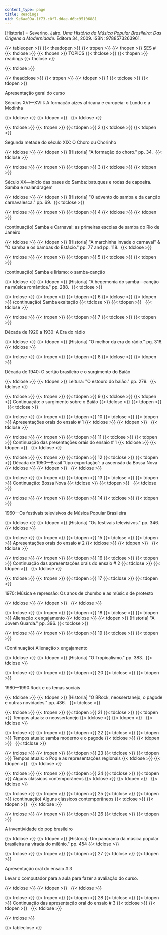 ```yaml
---
content_type: page
title: Readings
uid: 9e6aa09a-1f73-c0f7-ddae-d6bc95106881
---
```


\[Historia\] = Severino, Jairo. _Uma História da Música Popular Brasileira: Das Origens a Modernidade_. Editora 34, 2009. ISBN: 9788573263961. 

  
{{< tableopen >}}
{{< theadopen >}}
{{< tropen >}}
{{< thopen >}}
SES #
{{< thclose >}}
{{< thopen >}}
TOPICS
{{< thclose >}}
{{< thopen >}}
readings
{{< thclose >}}

{{< trclose >}}

{{< theadclose >}}
{{< tropen >}}
{{< tdopen >}}
1
{{< tdclose >}}
{{< tdopen >}}


Apresentação geral do curso

Séculos XVI—XVIII: A formação aízes africana e europeia: o Lundu e a Modinha


{{< tdclose >}}
{{< tdopen >}}
 
{{< tdclose >}}

{{< trclose >}}
{{< tropen >}}
{{< tdopen >}}
2
{{< tdclose >}}
{{< tdopen >}}


Segunda metade do século XIX: O Choro ou Chorinho


{{< tdclose >}}
{{< tdopen >}}
﻿\[Historia\] "A formação do choro﻿." pp. 34. 
{{< tdclose >}}

{{< trclose >}}
{{< tropen >}}
{{< tdopen >}}
3
{{< tdclose >}}
{{< tdopen >}}


Século XX—início das bases do Samba: batuques e rodas de capoeira. Samba e malandragem


{{< tdclose >}}
{{< tdopen >}}
\[Historia\] "O advento do samba e da canção carnavalesca﻿." pp. 69. 
{{< tdclose >}}

{{< trclose >}}
{{< tropen >}}
{{< tdopen >}}
4
{{< tdclose >}}
{{< tdopen >}}


(continuação) Samba e Carnaval: as primeiras escolas de samba do Rio de Janeiro


{{< tdclose >}}
{{< tdopen >}}
﻿\[Historia\] "A marchinha invade o carnaval" & "O samba e os bambas do Estácio." pp. 77 and ﻿pp. 118. 
{{< tdclose >}}

{{< trclose >}}
{{< tropen >}}
{{< tdopen >}}
5
{{< tdclose >}}
{{< tdopen >}}


(continuação) Samba e lirismo: o samba-canção


{{< tdclose >}}
{{< tdopen >}}
\[Historia\] "A hegemonia do samba—canção na música romântica﻿." pp. 288. 
{{< tdclose >}}

{{< trclose >}}
{{< tropen >}}
{{< tdopen >}}
6
{{< tdclose >}}
{{< tdopen >}}
(continuação) Samba exaltação
{{< tdclose >}}
{{< tdopen >}}
 
{{< tdclose >}}

{{< trclose >}}
{{< tropen >}}
{{< tdopen >}}
7
{{< tdclose >}}
{{< tdopen >}}


Década de 1920 a 1930: A Era do rádio


{{< tdclose >}}
{{< tdopen >}}
\[Historia\] "O melhor da era do rádio." pg. 316.
{{< tdclose >}}

{{< trclose >}}
{{< tropen >}}
{{< tdopen >}}
8
{{< tdclose >}}
{{< tdopen >}}


Década de 1940: O sertão brasileiro e o surgimento do Baião


{{< tdclose >}}
{{< tdopen >}}
﻿Leitura: "O estouro do baião." pp. 279. 
{{< tdclose >}}

{{< trclose >}}
{{< tropen >}}
{{< tdopen >}}
9
{{< tdclose >}}
{{< tdopen >}}
Continuação: o surgimento sobre o Baião
{{< tdclose >}}
{{< tdopen >}}
 
{{< tdclose >}}

{{< trclose >}}
{{< tropen >}}
{{< tdopen >}}
10
{{< tdclose >}}
{{< tdopen >}}
Apresentações orais do ensaio # 1
{{< tdclose >}}
{{< tdopen >}}
 
{{< tdclose >}}

{{< trclose >}}
{{< tropen >}}
{{< tdopen >}}
11
{{< tdclose >}}
{{< tdopen >}}
Continuação das presentações orais do ensaio # 1
{{< tdclose >}}
{{< tdopen >}}
 
{{< tdclose >}}

{{< trclose >}}
{{< tropen >}}
{{< tdopen >}}
12
{{< tdclose >}}
{{< tdopen >}}
Década de 1950—Brasil “tipo exportação”: a ascensão da Bossa Nova
{{< tdclose >}}
{{< tdopen >}}
 
{{< tdclose >}}

{{< trclose >}}
{{< tropen >}}
{{< tdopen >}}
13
{{< tdclose >}}
{{< tdopen >}}
Continuação: Bossa Nova
{{< tdclose >}}
{{< tdopen >}}
 
{{< tdclose >}}

{{< trclose >}}
{{< tropen >}}
{{< tdopen >}}
14
{{< tdclose >}}
{{< tdopen >}}


1960—Os festivais televisivos de Música Popular Brasileira


{{< tdclose >}}
{{< tdopen >}}
\[Historia\] "Os festivais televisivos﻿." pp. 346.
{{< tdclose >}}

{{< trclose >}}
{{< tropen >}}
{{< tdopen >}}
15
{{< tdclose >}}
{{< tdopen >}}
Apresentações orais do ensaio # 2
{{< tdclose >}}
{{< tdopen >}}
 
{{< tdclose >}}

{{< trclose >}}
{{< tropen >}}
{{< tdopen >}}
16
{{< tdclose >}}
{{< tdopen >}}
Continuação das apresentações orais do ensaio # 2
{{< tdclose >}}
{{< tdopen >}}
 
{{< tdclose >}}

{{< trclose >}}
{{< tropen >}}
{{< tdopen >}}
17
{{< tdclose >}}
{{< tdopen >}}


1970: Música e repressão: Os anos de chumbo e as músic s de protesto


{{< tdclose >}}
{{< tdopen >}}
 
{{< tdclose >}}

{{< trclose >}}
{{< tropen >}}
{{< tdopen >}}
18
{{< tdclose >}}
{{< tdopen >}}
Alienação x engajamento
{{< tdclose >}}
{{< tdopen >}}
\[Historia\] "A Jovem Guarda." pp. 396.
{{< tdclose >}}

{{< trclose >}}
{{< tropen >}}
{{< tdopen >}}
19
{{< tdclose >}}
{{< tdopen >}}


(Continuação) Alienação x engajamento


{{< tdclose >}}
{{< tdopen >}}
﻿\[Historia\] "O Tropicalismo﻿." pp. 383. 
{{< tdclose >}}

{{< trclose >}}
{{< tropen >}}
{{< tdopen >}}
20
{{< tdclose >}}
{{< tdopen >}}


1980—1990:Rock e os temas sociais


{{< tdclose >}}
{{< tdopen >}}
﻿\[Historia\] "O BRock, neossertanejo, o pagode e outras novidades﻿." pp. 436.  
{{< tdclose >}}

{{< trclose >}}
{{< tropen >}}
{{< tdopen >}}
21
{{< tdclose >}}
{{< tdopen >}}
Tempos atuais: o neossertanejo
{{< tdclose >}}
{{< tdopen >}}
 
{{< tdclose >}}

{{< trclose >}}
{{< tropen >}}
{{< tdopen >}}
22
{{< tdclose >}}
{{< tdopen >}}
Tempos atuais: samba moderno e o pagode
{{< tdclose >}}
{{< tdopen >}}
 
{{< tdclose >}}

{{< trclose >}}
{{< tropen >}}
{{< tdopen >}}
23
{{< tdclose >}}
{{< tdopen >}}
Tempos atuais: o Pop e as representações regionais
{{< tdclose >}}
{{< tdopen >}}
 
{{< tdclose >}}

{{< trclose >}}
{{< tropen >}}
{{< tdopen >}}
24
{{< tdclose >}}
{{< tdopen >}}
Alguns clássicos contemporâneos
{{< tdclose >}}
{{< tdopen >}}
 
{{< tdclose >}}

{{< trclose >}}
{{< tropen >}}
{{< tdopen >}}
25
{{< tdclose >}}
{{< tdopen >}}
(continuação) Alguns clássicos contemporâneos
{{< tdclose >}}
{{< tdopen >}}
 
{{< tdclose >}}

{{< trclose >}}
{{< tropen >}}
{{< tdopen >}}
26
{{< tdclose >}}
{{< tdopen >}}


A inventividade do pop brasileiro


{{< tdclose >}}
{{< tdopen >}}
﻿\[Historia\]: Um panorama da música popular brasileira na virada do milênio﻿." pp. 454
{{< tdclose >}}

{{< trclose >}}
{{< tropen >}}
{{< tdopen >}}
27
{{< tdclose >}}
{{< tdopen >}}


Apresentação oral do ensaio # 3

Levar o computador para a aula para fazer a avaliação do curso.


{{< tdclose >}}
{{< tdopen >}}
 
{{< tdclose >}}

{{< trclose >}}
{{< tropen >}}
{{< tdopen >}}
28
{{< tdclose >}}
{{< tdopen >}}
Continuação das apresentação oral do ensaio # 3
{{< tdclose >}}
{{< tdopen >}}
 
{{< tdclose >}}

{{< trclose >}}

{{< tableclose >}}